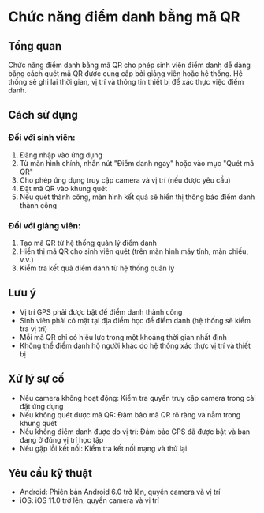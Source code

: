 # Chức năng điểm danh bằng mã QR

## Tổng quan

Chức năng điểm danh bằng mã QR cho phép sinh viên điểm danh dễ dàng bằng cách quét mã QR được cung cấp bởi giảng viên hoặc hệ thống. Hệ thống sẽ ghi lại thời gian, vị trí và thông tin thiết bị để xác thực việc điểm danh.

## Cách sử dụng

### Đối với sinh viên:

1. Đăng nhập vào ứng dụng
2. Từ màn hình chính, nhấn nút "Điểm danh ngay" hoặc vào mục "Quét mã QR"
3. Cho phép ứng dụng truy cập camera và vị trí (nếu được yêu cầu)
4. Đặt mã QR vào khung quét
5. Nếu quét thành công, màn hình kết quả sẽ hiển thị thông báo điểm danh thành công

### Đối với giảng viên:

1. Tạo mã QR từ hệ thống quản lý điểm danh
2. Hiển thị mã QR cho sinh viên quét (trên màn hình máy tính, màn chiếu, v.v.)
3. Kiểm tra kết quả điểm danh từ hệ thống quản lý

## Lưu ý

- Vị trí GPS phải được bật để điểm danh thành công
- Sinh viên phải có mặt tại địa điểm học để điểm danh (hệ thống sẽ kiểm tra vị trí)
- Mỗi mã QR chỉ có hiệu lực trong một khoảng thời gian nhất định
- Không thể điểm danh hộ người khác do hệ thống xác thực vị trí và thiết bị

## Xử lý sự cố

- Nếu camera không hoạt động: Kiểm tra quyền truy cập camera trong cài đặt ứng dụng
- Nếu không quét được mã QR: Đảm bảo mã QR rõ ràng và nằm trong khung quét
- Nếu không điểm danh được do vị trí: Đảm bảo GPS đã được bật và bạn đang ở đúng vị trí học tập
- Nếu gặp lỗi kết nối: Kiểm tra kết nối mạng và thử lại

## Yêu cầu kỹ thuật

- Android: Phiên bản Android 6.0 trở lên, quyền camera và vị trí
- iOS: iOS 11.0 trở lên, quyền camera và vị trí
